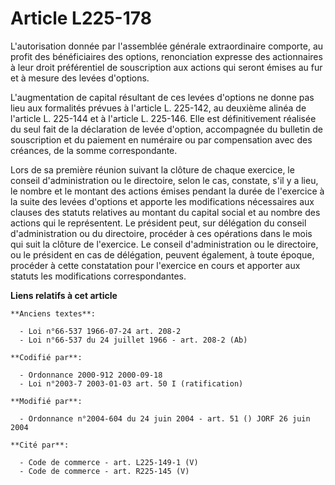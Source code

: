 # Article L225-178

L'autorisation donnée par l'assemblée générale extraordinaire comporte, au profit des bénéficiaires des options, renonciation
expresse des actionnaires à leur droit préférentiel de souscription aux actions qui seront émises au fur et à mesure des
levées d'options.

L'augmentation de capital résultant de ces levées d'options ne donne pas lieu aux formalités prévues à l'article L. 225-142,
au deuxième alinéa de l'article L. 225-144 et à l'article L. 225-146. Elle est définitivement réalisée du seul fait de la
déclaration de levée d'option, accompagnée du bulletin de souscription et du paiement en numéraire ou par compensation avec
des créances, de la somme correspondante.

Lors de sa première réunion suivant la clôture de chaque exercice, le conseil d'administration ou le directoire, selon le
cas, constate, s'il y a lieu, le nombre et le montant des actions émises pendant la durée de l'exercice à la suite des levées
d'options et apporte les modifications nécessaires aux clauses des statuts relatives au montant du capital social et au
nombre des actions qui le représentent. Le président peut, sur délégation du conseil d'administration ou du directoire,
procéder à ces opérations dans le mois qui suit la clôture de l'exercice. Le conseil d'administration ou le directoire, ou le
président en cas de délégation, peuvent également, à toute époque, procéder à cette constatation pour l'exercice en cours et
apporter aux statuts les modifications correspondantes.

**Liens relatifs à cet article**

	**Anciens textes**:

	  - Loi n°66-537 1966-07-24 art. 208-2
	  - Loi n°66-537 du 24 juillet 1966 - art. 208-2 (Ab)

	**Codifié par**:

	  - Ordonnance 2000-912 2000-09-18
	  - Loi n°2003-7 2003-01-03 art. 50 I (ratification)

	**Modifié par**:

	  - Ordonnance n°2004-604 du 24 juin 2004 - art. 51 () JORF 26 juin 2004

	**Cité par**:

	  - Code de commerce - art. L225-149-1 (V)
	  - Code de commerce - art. R225-145 (V)
